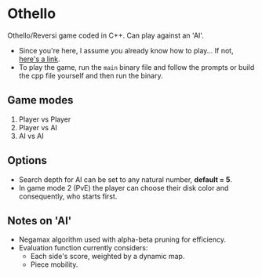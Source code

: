 # Othello

Othello/Reversi game coded in C++. Can play against an 'AI'.

- Since you're here, I assume you already know how to play... If not, [here's a link](https://en.wikipedia.org/wiki/Reversi).
- To play the game, run the `main` binary file and follow the prompts or build the cpp file yourself and then run the binary.

## Game modes
1. Player vs Player
2. Player vs AI
3. AI vs AI

## Options
- Search depth for AI can be set to any natural number, **default = 5**.
- In game mode 2 (PvE) the player can choose their disk color and consequently, who starts first.

## Notes on 'AI'
- Negamax algorithm used with alpha-beta pruning for efficiency.
- Evaluation function currently considers:
  - Each side's score, weighted by a dynamic map.
  - Piece mobility.